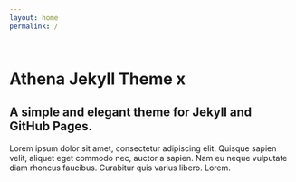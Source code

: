 ```yaml
---
layout: home
permalink: /

---
```

# Athena Jekyll Theme x

## A simple and elegant theme for Jekyll and GitHub Pages.


Lorem ipsum dolor sit amet, consectetur adipiscing elit. Quisque sapien velit, aliquet eget commodo nec, auctor a sapien. Nam eu neque vulputate diam rhoncus faucibus. Curabitur quis varius libero. Lorem.